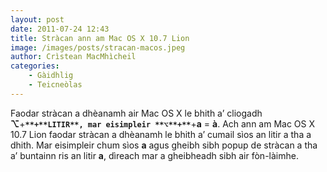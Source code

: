```yaml
---
layout: post
date: 2011-07-24 12:43
title: Stràcan ann am Mac OS X 10.7 Lion
image: /images/posts/stracan-macos.jpeg
author: Crìstean MacMhìcheil
categories:
    - Gàidhlig
    - Teicneòlas
---
```


Faodar stràcan a dhèanamh air Mac OS X le bhith a’ cliogadh **⌥**+**`**+**LITIR**, mar eisimpleir **⌥**+**`**+**a** = **à**. Ach ann am Mac OS X 10.7 Lion faodar stràcan a dhèanamh le bhith a’ cumail sìos an litir a tha a dhith. Mar eisimpleir chum sìos **a** agus gheibh sibh popup de stràcan a tha a’ buntainn ris an litir **a**, dìreach mar a gheibheadh sibh air fòn-làimhe.
